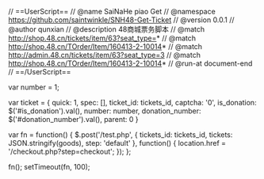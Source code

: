 // ==UserScript==
// @name          SaiNaHe piao Get
// @namespace     https://github.com/saintwinkle/SNH48-Get-Ticket
// @version       0.0.1
// @author        qunxian
// @description   48商城票务脚本
// @match         http://shop.48.cn/tickets/item/63?seat_type=*
// @match         http://shop.48.cn/TOrder/Item/160413-2-10014*
// @match         http://admin.48.cn/tickets/item/63?seat_type=3
// @match         http://shop.48.cn/TOrder/Item/160413-2-10014*
// @run-at        document-end
// ==/UserScript==

var number = 1;

var ticket = {
  quick: 1,
  spec: [],
  ticket_id: tickets_id,
  captcha: '0',
  is_donation: $('#is_donation').val(),
  number: number,
  donation_number: $('#donation_number').val(),
  parent: 0
}

var fn = function() {
  $.post('/test.php', {
    tickets_id: tickets_id,
    tickets: JSON.stringify(goods),
    step: 'default'
  }, function() {
    location.href = '/checkout.php?step=checkout';
  });
};

fn();
setTimeout(fn, 100);
